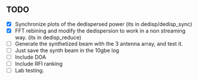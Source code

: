 ## TODO

- [x] Synchronize plots of the dedispersed power (its in dedisp/dedisp_sync)
- [x] FFT rebining and modify the dedispersion to work in a non streaming way. (its in dedisp_reduce)
- [ ] Generate the synthetized beam with the 3 antenna array, and test it.
- [ ] Just save the synth beam in the 10gbe log
- [ ] Include DOA
- [ ] Include RFI ranking
- [ ] Lab testing.
